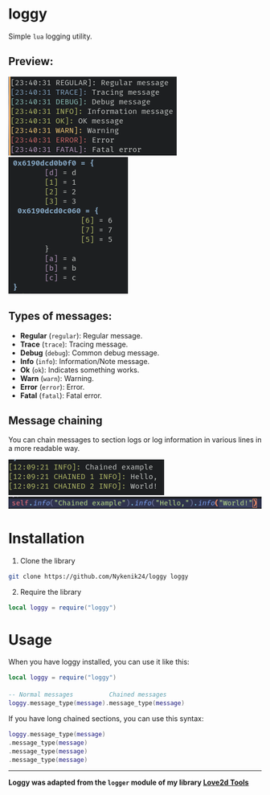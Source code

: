 # loggy
Simple `lua` logging utility.

## Preview:
![Messages](screenshots/messages.png) ![Table](screenshots/pretty_table.png)

## Types of messages:
- **Regular** (`regular`): Regular message.
- **Trace** (`trace`): Tracing message.
- **Debug** (`debug`): Common debug message.
- **Info** (`info`): Information/Note message.
- **Ok** (`ok`): Indicates something works.
- **Warn** (`warn`): Warning.
- **Error** (`error`): Error.
- **Fatal** (`fatal`): Fatal error.

## Message chaining
You can chain messages to section logs or log information in various lines in a more readable way.

![Chained messages](screenshots/chained.png) 
![Chained code](screenshots/chained_code.png)



# Installation
1. Clone the library
```bash
git clone https://github.com/Nykenik24/loggy loggy
```
2. Require the library
```lua
local loggy = require("loggy")
```

# Usage
When you have loggy installed, you can use it like this:
```lua
local loggy = require("loggy")

-- Normal messages          Chained messages
loggy.message_type(message).message_type(message)
```
If you have long chained sections, you can use this syntax:
```lua
loggy.message_type(message)
.message_type(message)
.message_type(message)
.message_type(message)
```

---
**Loggy was adapted from the `logger` module of my library [Love2d Tools](https://github.com/Nykenik24/love2d-tools)**
